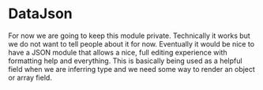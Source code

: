 # DataJson

For now we are going to keep this module private. Technically it works but we do not want to tell people about it for now. Eventually it would be nice to have a JSON module that allows a nice, full editing experience with formatting help and everything. This is basically being used as a helpful field when we are inferring type and we need some way to render an object or array field.
